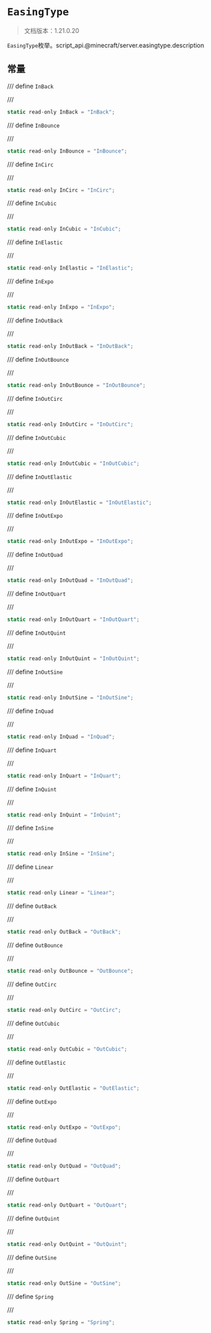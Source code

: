 # `EasingType`

> 文档版本：1.21.0.20

`EasingType`枚举。script_api.@minecraft/server.easingtype.description

## 常量

/// define
`InBack`


///

```js
static read-only InBack = "InBack";
```


/// define
`InBounce`


///

```js
static read-only InBounce = "InBounce";
```


/// define
`InCirc`


///

```js
static read-only InCirc = "InCirc";
```


/// define
`InCubic`


///

```js
static read-only InCubic = "InCubic";
```


/// define
`InElastic`


///

```js
static read-only InElastic = "InElastic";
```


/// define
`InExpo`


///

```js
static read-only InExpo = "InExpo";
```


/// define
`InOutBack`


///

```js
static read-only InOutBack = "InOutBack";
```


/// define
`InOutBounce`


///

```js
static read-only InOutBounce = "InOutBounce";
```


/// define
`InOutCirc`


///

```js
static read-only InOutCirc = "InOutCirc";
```


/// define
`InOutCubic`


///

```js
static read-only InOutCubic = "InOutCubic";
```


/// define
`InOutElastic`


///

```js
static read-only InOutElastic = "InOutElastic";
```


/// define
`InOutExpo`


///

```js
static read-only InOutExpo = "InOutExpo";
```


/// define
`InOutQuad`


///

```js
static read-only InOutQuad = "InOutQuad";
```


/// define
`InOutQuart`


///

```js
static read-only InOutQuart = "InOutQuart";
```


/// define
`InOutQuint`


///

```js
static read-only InOutQuint = "InOutQuint";
```


/// define
`InOutSine`


///

```js
static read-only InOutSine = "InOutSine";
```


/// define
`InQuad`


///

```js
static read-only InQuad = "InQuad";
```


/// define
`InQuart`


///

```js
static read-only InQuart = "InQuart";
```


/// define
`InQuint`


///

```js
static read-only InQuint = "InQuint";
```


/// define
`InSine`


///

```js
static read-only InSine = "InSine";
```


/// define
`Linear`


///

```js
static read-only Linear = "Linear";
```


/// define
`OutBack`


///

```js
static read-only OutBack = "OutBack";
```


/// define
`OutBounce`


///

```js
static read-only OutBounce = "OutBounce";
```


/// define
`OutCirc`


///

```js
static read-only OutCirc = "OutCirc";
```


/// define
`OutCubic`


///

```js
static read-only OutCubic = "OutCubic";
```


/// define
`OutElastic`


///

```js
static read-only OutElastic = "OutElastic";
```


/// define
`OutExpo`


///

```js
static read-only OutExpo = "OutExpo";
```


/// define
`OutQuad`


///

```js
static read-only OutQuad = "OutQuad";
```


/// define
`OutQuart`


///

```js
static read-only OutQuart = "OutQuart";
```


/// define
`OutQuint`


///

```js
static read-only OutQuint = "OutQuint";
```


/// define
`OutSine`


///

```js
static read-only OutSine = "OutSine";
```


/// define
`Spring`


///

```js
static read-only Spring = "Spring";
```

